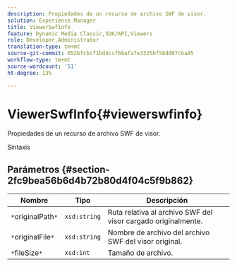 ```yaml
---
description: Propiedades de un recurso de archivo SWF de visor.
solution: Experience Manager
title: ViewerSwfInfo
feature: Dynamic Media Classic,SDK/API,Viewers
role: Developer,Administrator
translation-type: tm+mt
source-git-commit: 052bfcbcf1bd4ccf60afa7e3325bf58dd07cba85
workflow-type: tm+mt
source-wordcount: '51'
ht-degree: 13%

---
```



# ViewerSwfInfo{#viewerswfinfo}

Propiedades de un recurso de archivo SWF de visor.

Sintaxis

## Parámetros {#section-2fc9bea56b6d4b72b80d4f04c5f9b862}

| Nombre | Tipo | Descripción |
|---|---|---|
| `*`originalPath`*` | `xsd:string` | Ruta relativa al archivo SWF del visor cargado originalmente. |
| `*`originalFile`*` | `xsd:string` | Nombre de archivo del archivo SWF del visor original. |
| `*`fileSize`*` | `xsd:int` | Tamaño de archivo. |

